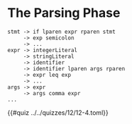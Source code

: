 # The Parsing Phase

```
stmt -> if lparen expr rparen stmt
     -> exp semicolon
     -> ...
expr -> integerLiteral
     -> stringLiteral
     -> identifier
     -> identifier lparen args rparen
     -> expr leq exp
     -> ...
args -> expr
     -> args comma expr
...
```

{{#quiz ../../quizzes/12/12-4.toml}}
